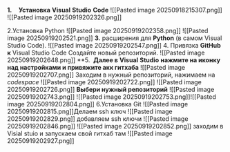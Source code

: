 **1.**    **Установка** **Visual** **Studio** **Code**
![[Pasted image 20250918215307.png]]
![[Pasted image 20250919202326.png]]

2.Установка Python
![[Pasted image 20250919202358.png]]
![[Pasted image 20250919202521.png]]
**3.** расширения для **Python** (в самом Visual Studio Code).
![[Pasted image 20250919202547.png]]
4. Привязка **GitHub** **к** Visual Studio Code
Создайте новый репозиторий.
![[Pasted image 20250919202648.png]]
**5.  **Далее в** **Visual** **Studio** **нажмите на иконку над настройками и привяжите акк гитхаба**
![[Pasted image 20250919202707.png]]
Заходим в нужный репозиторий, нажимаем на _codespace_
![[Pasted image 20250919202722.png]]
![[Pasted image 20250919202726.png]]
**Выбери нужный репозиторий**
![[Pasted image 20250919202743.png]]
![[Pasted image 20250919202753.png]]![[Pasted image 20250919202804.png]]
6.Установка Git
![[Pasted image 20250919202815.png]]Делаем ssh ключ
![[Pasted image 20250919202829.png]]
добавляем ssh ключи
![[Pasted image 20250919202846.png]]
![[Pasted image 20250919202852.png]]
заходим в Visial stuio и запускаем свой гитхаб там
![[Pasted image 20250919202927.png]]
